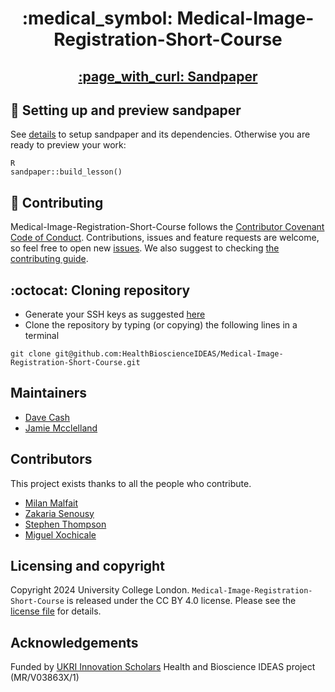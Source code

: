 <div style="text-align: center;" align="center">
  <h1> :medical_symbol:  Medical-Image-Registration-Short-Course </h1>
  <h2> <a href="https://healthbioscienceideas.github.io/Medical-Image-Registration-Short-Course/">:page_with_curl: Sandpaper</a> </h2>
</div>

## :nut_and_bolt: Setting up and preview sandpaper 
See [details](_setting_up) to setup sandpaper and its dependencies. Otherwise you are ready to preview your work:
```
R
sandpaper::build_lesson()
```

## 🤝 Contributing
Medical-Image-Registration-Short-Course follows the [Contributor Covenant Code of Conduct](.github/CODE_OF_CONDUCT.md).
Contributions, issues and feature requests are welcome, so feel free to open new [issues](https://github.com/HealthBioscienceIDEAS/Medical-Image-Registration-Short-Course/issues).
We also suggest to checking [the contributing guide](CONTRIBUTING.md).

## :octocat: Cloning repository
* Generate your SSH keys as suggested [here](https://docs.github.com/en/github/authenticating-to-github/generating-a-new-ssh-key-and-adding-it-to-the-ssh-agent)
* Clone the repository by typing (or copying) the following lines in a terminal
```
git clone git@github.com:HealthBioscienceIDEAS/Medical-Image-Registration-Short-Course.git
```

## Maintainers
* [Dave Cash](https://github.com/davecash75)
* [Jamie Mcclelland](https://github.com/jamie-mcclelland)

## Contributors
This project exists thanks to all the people who contribute.
* [Milan Malfait](https://github.com/milanmlft)
* [Zakaria Senousy](https://github.com/zsenousy)
* [Stephen Thompson](https://github.com/thompson318)
* [Miguel Xochicale](https://github.com/mxochicale)

## Licensing and copyright
Copyright 2024 University College London.
`Medical-Image-Registration-Short-Course` is released under the  CC BY 4.0 license.
Please see the [license file](LICENSE.md) for details.

## Acknowledgements
Funded by [UKRI Innovation Scholars](https://www.ukri.org/opportunity/innovation-scholars-data-science-training-in-health-bioscience/) Health and Bioscience IDEAS project (MR/V03863X/1)
